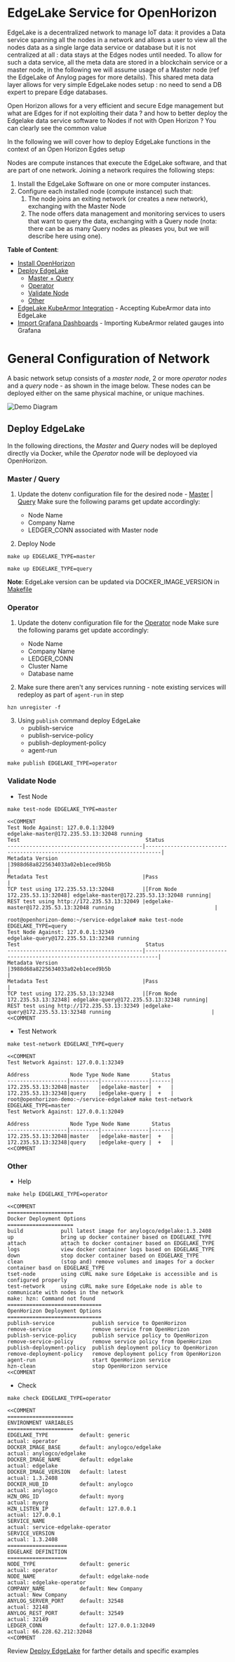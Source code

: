 # EdgeLake Service for  OpenHorizon

EdgeLake is a decentralized network to manage IoT data: it provides a Data service spanning all the nodes in a network and allows a user to view all the nodes data as a single large data service or database but it is not centralized at all : data stays at the Edges nodes until needed. 
To allow for such a data service, all the meta data are stored in a blockchain service or a master node, in the following we will assume usage of a Master node (ref the EdgeLake of Anylog pages for more details). This shared meta data layer allows for very simple EdgeLake nodes setup : no need to send a DB expert to prepare Edge databases.

Open Horizon allows for a very efficient and secure Edge management but what are Edges for if not exploiting their data ?  and how to better deploy the Edgelake data service software to Nodes if not with Open Horizon ? You can clearly see the common value

In the following we will cover how to deploy EdgeLake functions in the context of an Open Horizon Egdes setup

Nodes are compute instances that execute the EdgeLake software, and that are part of one network.
Joining a network requires the following steps:
1. Install the EdgeLake Software on one or more computer instances.
2. Configure each installed node (compute instance) such that:
   1. The node joins an exiting network (or creates a new network), exchanging with the Master Node
   2. The node offers data management and monitoring services to users that want to query the data, exchanging with a Query node (nota: there can be as many Query nodes as pleases you, but we will describe here using one).  


**Table of Content**:
* [Install OpenHorizon](Documentation%2FInstall_Local_OpenHorizon.md)
* [Deploy EdgeLake](#deploy-edgelake)
  * [Master + Query](#master--query)
  * [Operator](#operator)
  * [Validate Node](#validate-node)
  * [Other](#other)
* [EdgeLake KubeArmor Integration](Documentation/EdgeLake_KubeArmor_integration.md) - Accepting KubeArmor data into EdgeLake
* [Import Grafana Dashboards](Documentation/Import_Grafana_Dashboards.md) - Importing KubeArmor related gauges into Grafana 

# General Configuration of Network

A basic network setup consists of a _master node_, 2 or more _operator nodes_  and a _query_ node - as shown in the image below. 
These nodes can be deployed either on the same physical machine, or unique machines.

![Demo Diagram](imgs/deployment_diagram.png)


## Deploy EdgeLake

In the following directions, the _Master_ and _Query_ nodes will be deployed directly via Docker, while the _Operator_ 
node will be deployoed via OpenHorizon.  

### Master / Query

1. Update the dotenv configuration file for the desired node - [Master](docker-makefiles/edgelake_master.env) | [Query](docker-makefiles/edgelake_query.env)
Make sure the following params get update accordingly:
   * Node Name
   * Company Name
   * LEDGER_CONN associated with Master node

2. Deploy  Node
```shell
make up EDGELAKE_TYPE=master

make up EDGELAKE_TYPE=query
```
**Note**: EdgeLake version can be updated via DOCKER_IMAGE_VERSION in [Makefile](Makefile)

### Operator

1. Update the dotenv configuration file for the [Operator](docker-makefiles/edgelake_operator.env) node
Make sure the following params get update accordingly:
   * Node Name
   * Company Name
   * LEDGER_CONN
   * Cluster Name
   * Database name


2. Make sure there aren't any services running - note existing services will redeploy as part of `agent-run` in step
```shell
hzn unregister -f
```

3. Using `publish` command deploy EdgeLake
   * publish-service
   * publish-service-policy
   * publish-deployment-policy 
   * agent-run
```shell
make publish EDGELAKE_TYPE=operator
```

### Validate Node

* Test Node
```shell
make test-node EDGELAKE_TYPE=master 

<<COMMENT
Test Node Against: 127.0.0.1:32049
edgelake-master@172.235.53.13:32048 running
Test                                        Status                                                                      
-------------------------------------------|---------------------------------------------------------------------------|
Metadata Version                           |3988d68a8225634033a02eb1eced9b5b                                           |
Metadata Test                              |Pass                                                                       |
TCP test using 172.235.53.13:32048         |[From Node 172.235.53.13:32048] edgelake-master@172.235.53.13:32048 running|
REST test using http://172.235.53.13:32049 |edgelake-master@172.235.53.13:32048 running                                |

root@openhorizon-demo:~/service-edgelake# make test-node EDGELAKE_TYPE=query
Test Node Against: 127.0.0.1:32349
edgelake-query@172.235.53.13:32348 running
Test                                        Status                                                                     
-------------------------------------------|--------------------------------------------------------------------------|
Metadata Version                           |3988d68a8225634033a02eb1eced9b5b                                          |
Metadata Test                              |Pass                                                                      |
TCP test using 172.235.53.13:32348         |[From Node 172.235.53.13:32348] edgelake-query@172.235.53.13:32348 running|
REST test using http://172.235.53.13:32349 |edgelake-query@172.235.53.13:32348 running                                | 
<<COMMENT
```

* Test Network
```shell
make test-network EDGELAKE_TYPE=query

<<COMMENT
Test Network Against: 127.0.0.1:32349

Address             Node Type Node Name       Status 
-------------------|---------|---------------|------|
172.235.53.13:32048|master   |edgelake-master|  +   |
172.235.53.13:32348|query    |edgelake-query |  +   |
root@openhorizon-demo:~/service-edgelake# make test-network EDGELAKE_TYPE=master
Test Network Against: 127.0.0.1:32049

Address             Node Type Node Name       Status 
-------------------|---------|---------------|------|
172.235.53.13:32048|master   |edgelake-master|  +   |
172.235.53.13:32348|query    |edgelake-query |  +   |
<<COMMENT
```

### Other
* Help 
```shell
make help EDGELAKE_TYPE=operator

<<COMMENT
=====================
Docker Deployment Options
=====================
build            pull latest image for anylogco/edgelake:1.3.2408
up               bring up docker container based on EDGELAKE_TYPE
attach           attach to docker container based on EDGELAKE_TYPE
logs             view docker container logs based on EDGELAKE_TYPE
down             stop docker container based on EDGELAKE_TYPE
clean            (stop and) remove volumes and images for a docker container basd on EDGELAKE_TYPE
tset-node        using cURL make sure EdgeLake is accessible and is configured properly
test-network     using cURL make sure EdgeLake node is able to communicate with nodes in the network
make: hzn: Command not found
==============================
OpenHorizon Deployment Options
==============================
publish-service            publish service to OpenHorizon
remove-service             remove service from OpenHorizon
publish-service-policy     publish service policy to OpenHorizon
remove-service-policy      remove service policy from OpenHorizon
publish-deployment-policy  publish deployment policy to OpenHorizon
remove-deployment-policy   remove deployment policy from OpenHorizon
agent-run                  start OpenHorizon service
hzn-clean                  stop OpenHorizon service
<<COMMENT
```
* Check
```shell
make check EDGELAKE_TYPE=operator

<<COMMENT
=====================
ENVIRONMENT VARIABLES
=====================
EDGELAKE_TYPE          default: generic                               actual: operator
DOCKER_IMAGE_BASE      default: anylogco/edgelake                     actual: anylogco/edgelake
DOCKER_IMAGE_NAME      default: edgelake                              actual: edgelake
DOCKER_IMAGE_VERSION   default: latest                                actual: 1.3.2408
DOCKER_HUB_ID          default: anylogco                              actual: anylogco
HZN_ORG_ID             default: myorg                                 actual: myorg
HZN_LISTEN_IP          default: 127.0.0.1                             actual: 127.0.0.1
SERVICE_NAME                                                          actual: service-edgelake-operator
SERVICE_VERSION                                                       actual: 1.3.2408
===================
EDGELAKE DEFINITION
===================
NODE_TYPE              default: generic                               actual: operator
NODE_NAME              default: edgelake-node                         actual: edgelake-operator
COMPANY_NAME           default: New Company                           actual: New Company
ANYLOG_SERVER_PORT     default: 32548                                 actual: 32148
ANYLOG_REST_PORT       default: 32549                                 actual: 32149
LEDGER_CONN            default: 127.0.0.1:32049                       actual: 66.228.62.212:32048
<<COMMENT
```

Review [Deploy EdgeLake](https://edgelake.github.io/docs/training/quick_start.html) for farther details and specific examples
 
